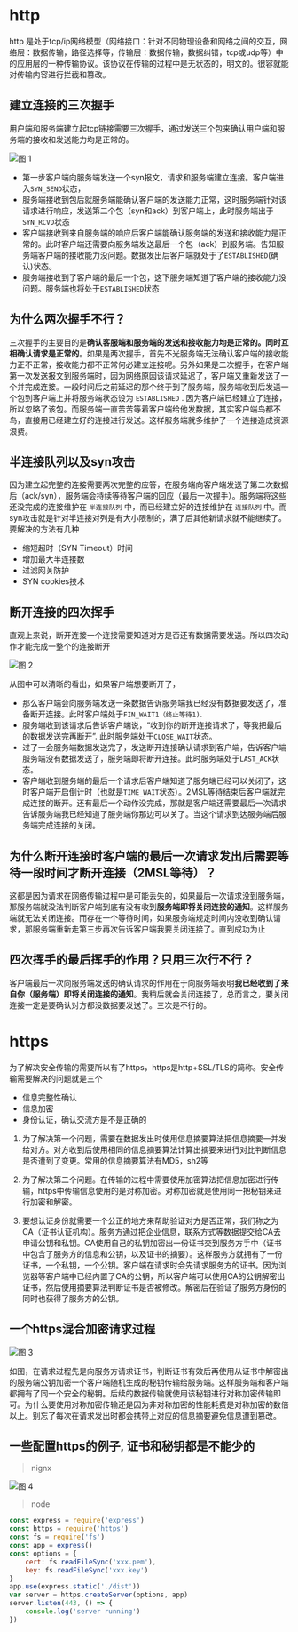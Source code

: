 # http

http 是处于tcp/ip网络模型（网络接口：针对不同物理设备和网络之间的交互，网络层：数据传输，路径选择等，传输层：数据传输，数据纠错，tcp或udp等）中的应用层的一种传输协议。该协议在传输的过程中是无状态的，明文的。很容就能对传输内容进行拦截和篡改。

## 建立连接的三次握手

用户端和服务端建立起tcp链接需要三次握手，通过发送三个包来确认用户端和服务端的接收和发送能力均是正常的。

![图 1](images/16babe58fe7160746447cec040d9090a9e27d8524e3d40bac319717046d18d47.png)

  
* 第一步客户端向服务端发送一个syn报文，请求和服务端建立连接。客户端进入`SYN_SEND`状态，
* 服务端接收到包后就服务端能确认客户端的发送能力正常，这时服务端针对该请求进行响应，发送第二个包（syn和ack）到客户端上，此时服务端出于`SYN_RCVD`状态
* 客户端接收到来自服务端的响应后客户端能确认服务端的发送和接收能力是正常的。此时客户端还需要向服务端发送最后一个包（ack）到服务端。告知服务端客户端的接收能力没问题。数据发出后客户端就处于了`ESTABLISHED`(确认)状态。
* 服务端接收到了客户端的最后一个包，这下服务端知道了客户端的接收能力没问题。服务端也将处于`ESTABLISHED`状态

## 为什么两次握手不行？

三次握手的主要目的是**确认客服端和服务端的发送和接收能力均是正常的。同时互相确认请求是正常的**。如果是两次握手，首先不光服务端无法确认客户端的接收能力正不正常，接收能力都不正常何必建立连接呢。另外如果是二次握手，在客户端第一次发送报文到服务端时，因为网络原因该请求延迟了，客户端又重新发送了一个并完成连接。一段时间后之前延迟的那个终于到了服务端，服务端收到后发送一个包到客户端上并将服务端状态设为 `ESTABLISHED` . 因为客户端已经建立了连接，所以忽略了该包。而服务端一直苦苦等着客户端给他发数据，其实客户端鸟都不鸟，直接用已经建立好的连接进行发送。这样服务端就多维护了一个连接造成资源浪费。

## 半连接队列以及syn攻击

因为建立起完整的连接需要两次完整的应答，在服务端向客户端发送了第二次数据后（ack/syn），服务端会持续等待客户端的回应（最后一次握手）。服务端将这些还没完成的连接维护在 `半连接队列` 中，而已经建立好的连接维护在 `连接队列` 中。而syn攻击就是针对半连接对列是有大小限制的，满了后其他新请求就不能继续了。要解决的方法有几种
* 缩短超时（SYN Timeout）时间
* 增加最大半连接数
* 过滤网关防护
* SYN cookies技术

## 断开连接的四次挥手

直观上来说，断开连接一个连接需要知道对方是否还有数据需要发送。所以四次动作才能完成一整个的连接断开

![图 2](images/aa65d9c510c95b4107b0cc2b971ae71e67bc7c13d37196b1ed0deb719de9daf5.png)

  
从图中可以清晰的看出，如果客户端想要断开了，
* 那么客户端会向服务端发送一条数据告诉服务端我已经没有数据要发送了，准备断开连接。此时客户端处于`FIN_WAIT1（终止等待1)`.
* 服务端收到该请求后告诉客户端说，“收到你的断开连接请求了，等我把最后的数据发送完再断开”. 此时服务端处于`CLOSE_WAIT`状态。
* 过了一会服务端数据发送完了，发送断开连接确认请求到客户端，告诉客户端服务端没有数据发送了，服务端即将断开连接。此时服务端处于`LAST_ACK`状态。
* 客户端收到服务端的最后一个请求后客户端知道了服务端已经可以关闭了，这时客户端开启倒计时（也就是`TIME_WAIT`状态）。2MSL等待结束后客户端就完成连接的断开。还有最后一个动作没完成，那就是客户端还需要最后一次请求告诉服务端我已经知道了服务端你那边可以关了。当这个请求到达服务端后服务端完成连接的关闭。

## 为什么断开连接时客户端的最后一次请求发出后需要等待一段时间才断开连接（2MSL等待）？

这都是因为请求在网络传输过程中是可能丢失的，如果最后一次请求没到服务端，那服务端就没法判断客户端到底有没有收到**服务端即将关闭连接的通知**。这样服务端就无法关闭连接。而存在一个等待时间，如果服务端规定时间内没收到确认请求，那服务端重新走第三步再次告诉客户端我要关闭连接了。直到成功为止

## 四次挥手的最后挥手的作用？只用三次行不行？

客户端最后一次向服务端发送的确认请求的作用在于向服务端表明**我已经收到了来自你（服务端）即将关闭连接的通知**。我稍后就会关闭连接了，总而言之，要关闭连接一定是要确认对方都没数据要发送了。三次是不行的。

# https

为了解决安全传输的需要所以有了https，https是http+SSL/TLS的简称。安全传输需要解决的问题就是三个
* 信息完整性确认
* 信息加密
* 身份认证，确认交流方是不是正确的

1. 为了解决第一个问题，需要在数据发出时使用信息摘要算法把信息摘要一并发给对方。对方收到后使用相同的信息摘要算法计算出摘要来进行对比判断信息是否遭到了变更。常用的信息摘要算法有MD5，sh2等

2. 为了解决第二个问题。在传输的过程中需要使用加密算法把信息加密进行传输，https中传输信息使用的是对称加密。对称加密就是使用同一把秘钥来进行加密和解密。

3. 要想认证身份就需要一个公正的地方来帮助验证对方是否正常，我们称之为CA（证书认证机构）。服务方通过把企业信息，联系方式等数据提交给CA去申请公钥和私钥。CA使用自己的私钥加密出一份证书交到服务方手中（证书中包含了服务方的信息和公钥，以及证书的摘要）。这样服务方就拥有了一份证书，一个私钥，一个公钥。客户端在请求时会先请求服务方的证书。因为浏览器等客户端中已经内置了CA的公钥，所以客户端可以使用CA的公钥解密出证书，然后使用摘要算法判断证书是否被修改。解密后在验证了服务方身份的同时也获得了服务方的公钥。

## 一个https混合加密请求过程

![图 3](images/e8e98ea6c14120c7ad5d991b263e878204368655e4b803962226f71fa92cedb4.png)

  
如图，在请求过程先是向服务方请求证书，判断证书有效后再使用从证书中解密出的服务端公钥加密一个客户端随机生成的秘钥传输给服务端。这样服务端和客户端都拥有了同一个安全的秘钥。后续的数据传输就使用该秘钥进行对称加密传输即可。为什么要使用对称加密传输还是因为非对称加密的性能耗费是对称加密的数倍以上。别忘了每次在请求发出时都会携带上对应的信息摘要避免信息遭到篡改。

## 一些配置https的例子, 证书和秘钥都是不能少的

> nignx

![图 4](images/5f59ece64723797671fe15de606eea2f379a1ee10df4ccb2cf07f8080a83d2d3.png)

> node

```js
const express = require('express')
const https = require('https')
const fs = require('fs')
const app = express()
const options = {
    cert: fs.readFileSync('xxx.pem'),
    key: fs.readFileSync('xxx.key')
}
app.use(express.static('./dist'))
var server = https.createServer(options, app)
server.listen(443, () => {
    console.log('server running')
})
```
